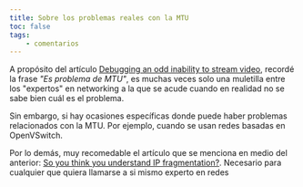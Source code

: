 ```yaml
---
title: Sobre los problemas reales con la MTU
toc: false
tags: 
    - comentarios
---
```


A propósito del artículo [Debugging an odd inability to stream video](https://mjg59.dreamwidth.org/69343.html), recordé la frase *"Es problema de MTU"*, es muchas veces solo una muletilla entre los "expertos" en networking a la que se acude cuando en realidad no se sabe bien cuál es el problema. 

Sin embargo, si hay ocasiones específicas donde puede haber problemas relacionados con la MTU. Por ejemplo, cuando se usan redes basadas en OpenVSwitch.

Por lo demás, muy recomedable el artículo que se menciona en medio del anterior: [So you think you understand IP fragmentation?](https://lwn.net/Articles/960913/). Necesario para cualquier que quiera llamarse a si mismo experto en redes
